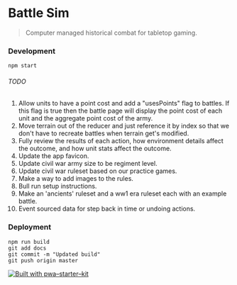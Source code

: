 # Battle Sim

> Computer managed historical combat for tabletop gaming.

### Development

`npm start`

###### TODO

1. Allow units to have a point cost and add a "usesPoints" flag to battles. If this flag is true then the battle page will display the point cost of each unit and the aggregate point cost of the army.
1. Move terrain out of the reducer and just reference it by index so that we don't have to recreate battles when terrain get's modified.
1. Fully review the results of each action, how environment details affect the outcome, and how unit stats affect the outcome.
1. Update the app favicon.
1. Update civil war army size to be regiment level.
1. Update civil war ruleset based on our practice games.
1. Make a way to add images to the rules.
1. Bull run setup instructions.
1. Make an 'ancients' ruleset and a ww1 era ruleset each with an example battle.
1. Event sourced data for step back in time or undoing actions.

### Deployment

```
npm run build
git add docs
git commit -m "Updated build"
git push origin master
```

[![Built with pwa–starter–kit](https://img.shields.io/badge/built_with-pwa–starter–kit_-blue.svg)](https://github.com/Polymer/pwa-starter-kit "Built with pwa–starter–kit")
